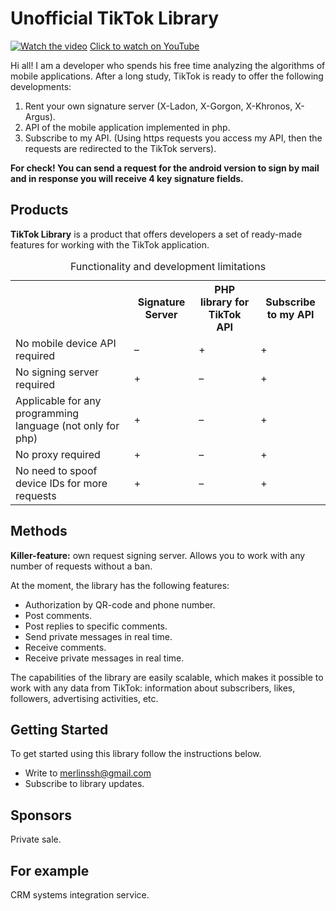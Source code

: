 # Unofficial TikTok Library

[![Watch the video](https://github.com/merlinssh/TikTok-Library/blob/merlinssh-patch-1/Demo.png)](https://youtu.be/KCLdifLkaEM)
[Click to watch on YouTube](https://youtu.be/KCLdifLkaEM)


Hi all! I am a developer who spends his free time analyzing the algorithms of mobile applications.
After a long study, TikTok is ready to offer the following developments:
  1. Rent your own signature server (X-Ladon, X-Gorgon, X-Khronos, X-Argus).
  2. API of the mobile application implemented in php.
  3. Subscribe to my API. (Using https requests you access my API, then the requests are redirected to the TikTok servers).
  
**For check! You can send a request for the android version to sign by mail and in response you will receive 4 key signature fields.**

## Products
**TikTok Library** is a product that offers developers a set of ready-made features for working with the TikTok application.
<table>
   <caption>Functionality and development limitations</caption>
   <tr>
    <th></th>
    <th>Signature Server</th>
    <th>PHP library for TikTok API</th>
    <th>Subscribe to my API</th>
   </tr>
   <tr><td>No mobile device API required</td><td>–</td><td>+</td><td>+</td></tr>
   <tr><td>No signing server required</td><td>+</td><td>–</td><td>+</td></tr>
   <tr><td>Applicable for any programming language
(not only for php)</td><td>+</td><td>–</td><td>+</td></tr>
   <tr><td>No proxy required</td><td>+</td><td>–</td><td>+</td></tr>
   <tr><td>No need to spoof device IDs for more requests</td><td>+</td><td>–</td><td>+</td></tr>
  </table>

## Methods
**Killer-feature:** own request signing server. Allows you to work with any number of requests without a ban.

At the moment, the library has the following features:
- Authorization by QR-code and phone number.
- Post comments.
- Post replies to specific comments.
- Send private messages in real time.
- Receive comments.
- Receive private messages in real time.

The capabilities of the library are easily scalable, which makes it possible to work with any data from TikTok: information about subscribers, likes, followers, advertising activities, etc.

## Getting Started
To get started using this library follow the instructions below.
- Write to merlinssh@gmail.com
- Subscribe to library updates.

## Sponsors
Private sale.

## For example
CRM systems integration service.
